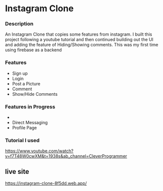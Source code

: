 # Instagram Clone

### Description
An Instagram Clone that copies some features from instagram. I built this project following a youtube tutorial and then continued building out the UI and adding the feature of Hiding/Showing comments. This was my first time using firebase as a backend 

### Features
- Sign up
- Login
- Post a Picture
- Comment 
- Show/Hide Comments

### Features in Progress
- 
- Direct Messaging
- Profile Page

### Tutorial I used

https://www.youtube.com/watch?v=f7T48W0cwXM&t=1938s&ab_channel=CleverProgrammer

## live site 

https://instagram-clone-8f5dd.web.app/
